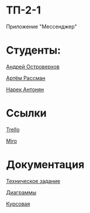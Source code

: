 # ТП-2-1
Приложение "Мессенджер"

# Студенты:

[Андрей Островерхов](https://github.com/ostrowerkhov)

[Артём Рассман](https://github.com/Paccmanio)

[Нарек Антонян](https://github.com/AntonyanNarek)

# Ссылки

[Trello](https://trello.com/b/iTJ6RSBX/untitled-board)


[Miro](https://miro.com/app/board/uXjVMbdqiiE=/)

# Документация

[Техническое задание](https://github.com/AntonyanNarek/MesChat/blob/master/documentation/%D0%A2%D0%97%20%D0%A2%D0%9F-2-1%20(2).pdf)

[Диаграммы](https://vk.com/away.php?utf=1&to=https%3A%2F%2Fdrive.google.com%2Fdrive%2Ffolders%2F1AFmhSYDaAcNUoYBtvwD3YUATv9Ftnd_M%3Fusp%3Dshare_link)

[Курсовая](https://github.com/AntonyanNarek/MesChat/blob/master/documentation/kursovaya_tp.pdf)
